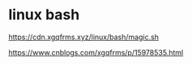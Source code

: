 # linux bash


https://cdn.xgqfrms.xyz/linux/bash/magic.sh


https://www.cnblogs.com/xgqfrms/p/15978535.html
